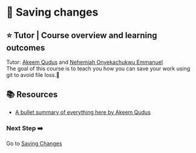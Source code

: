 # :flags: Saving changes

## :star: Tutor | Course overview and learning outcomes 

Tutor: [Akeem Qudus](https://github.com/holytech) and [Nehemiah Onyekachukwu Emmanuel](https://github.com/devgenix)<br>
The goal of this course is to teach you how you can save your work using git to avoid file loss.🚀



## 📚  Resources 
* [A bullet summary of everything here by Akeem Qudus](https://docs.google.com/presentation/d/1NqsCvwmnK7UzdDQ2eVHt5qKU2ZNp-EPyUg7E_SyV6jQ/edit?usp=sharing) 

### Next Step :arrow_right:
Go to [Saving Changes](./3_Inspecting_a_repository.md)